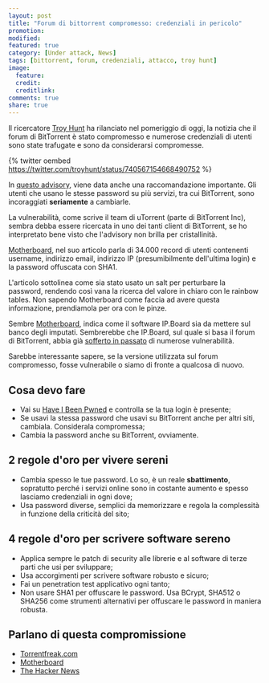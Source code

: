 ```yaml
---
layout: post
title: "Forum di bittorrent compromesso: credenziali in pericolo"
promotion: 
modified: 
featured: true
category: [Under attack, News]
tags: [bittorrent, forum, credenziali, attacco, troy hunt]
image:
  feature:
  credit:
  creditlink:
comments: true
share: true
---
```


Il ricercatore [Troy Hunt](https://www.troyhunt.com) ha rilanciato nel
pomeriggio di oggi, la notizia che il forum di BitTorrent è stato compromesso e
numerose credenziali di utenti sono state trafugate e sono da considerarsi
compromesse.

{% twitter oembed https://twitter.com/troyhunt/status/740567154668490752 %}

In [questo
advisory](https://forum.utorrent.com/announcement/1-important-security-advisory/),
viene data anche una raccomandazione importante. Gli utenti che usano le stesse
password su più servizi, tra cui BitTorrent, sono incoraggiati **seriamente** a
cambiarle.

La vulnerabilità, come scrive il team di uTorrent (parte di BitTorrent Inc),
sembra debba essere ricercata in uno dei tanti client di BitTorrent, se ho
interpretato bene visto che l'advisory non brilla per cristallinità.

[Motherboard](http://motherboard.vice.com/en_uk/read/another-day-another-hack-user-accounts-for-bittorrents-forum-hacking),
nel suo articolo parla di 34.000 record di utenti contenenti username,
indirizzo email, indirizzo IP (presumibilmente dell'ultima login) e la password
offuscata con SHA1.

L'articolo sottolinea come sia stato usato un salt per perturbare la password,
rendendo così vana la ricerca del valore in chiaro con le rainbow tables. Non
sapendo Motherboard come faccia ad avere questa informazione, prendiamola per
ora con le pinze.

Sembre
[Motherboard](http://motherboard.vice.com/en_uk/read/another-day-another-hack-user-accounts-for-bittorrents-forum-hacking),
indica come il software IP.Board sia da mettere sul banco degli imputati.
Sembrerebbe che IP.Board, sul quale si basa il forum di BitTorrent, abbia già
[sofferto in passato](https://motherboard.vice.com/read/rosebuttboard-ip-board)
di numerose vulnerabilità.

Sarebbe interessante sapere, se la versione utilizzata sul forum compromesso,
fosse vulnerabile o siamo di fronte a qualcosa di nuovo.

## Cosa devo fare

* Vai su [Have I Been Pwned](https://haveibeenpwned.com/) e controlla se la tua
  login è presente;
* Se usavi la stessa password che usavi su BitTorrent anche per altri siti,
  cambiala. Considerala compromessa;
* Cambia la password anche su BitTorrent, ovviamente.

## 2 regole d'oro per vivere sereni

* Cambia spesso le tue password. Lo so, è un reale **sbattimento**, sopratutto
  perché i servizi online sono in costante aumento e spesso lasciamo credenziali
  in ogni dove;
* Usa password diverse, semplici da memorizzare e regola la complessità in
  funzione della criticità del sito;

## 4 regole d'oro per scrivere software sereno

* Applica sempre le patch di security alle librerie e al software di terze
  parti che usi per sviluppare;
* Usa accorgimenti per scrivere software robusto e sicuro;
* Fai un penetration test applicativo ogni tanto;
* Non usare SHA1 per offuscare le password. Usa BCrypt, SHA512 o SHA256 come
  strumenti alternativi per offuscare le password in maniera robusta.

## Parlano di questa compromissione

* [Torrentfreak.com](https://torrentfreak.com/utorrent-forums-hacked-passwords-compromised-160608/)
* [Motherboard](http://motherboard.vice.com/en_uk/read/another-day-another-hack-user-accounts-for-bittorrents-forum-hacking)
* [The Hacker News](http://thehackernews.com/2016/06/utorrent-hacked.html)
